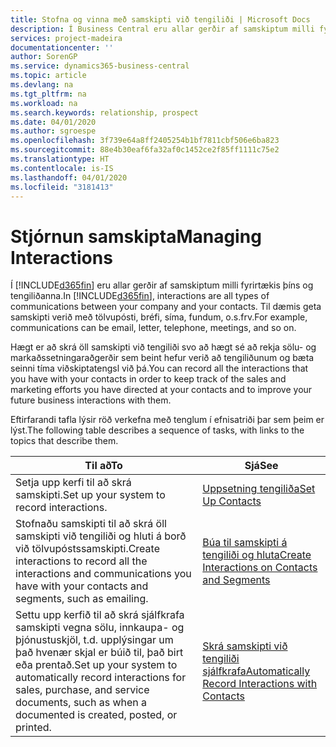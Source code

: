```yaml
---
title: Stofna og vinna með samskipti við tengiliði | Microsoft Docs
description: Í Business Central eru allar gerðir af samskiptum milli fyrirtækis þíns og tengiliðanna. Til dæmis geta samskipti verið með tölvupósti, bréfi, síma, fundum, o.s.frv.
services: project-madeira
documentationcenter: ''
author: SorenGP
ms.service: dynamics365-business-central
ms.topic: article
ms.devlang: na
ms.tgt_pltfrm: na
ms.workload: na
ms.search.keywords: relationship, prospect
ms.date: 04/01/2020
ms.author: sgroespe
ms.openlocfilehash: 3f739e64a8ff2405254b1bf7811cbf506e6ba823
ms.sourcegitcommit: 88e4b30eaf6fa32af0c1452ce2f85ff1111c75e2
ms.translationtype: HT
ms.contentlocale: is-IS
ms.lasthandoff: 04/01/2020
ms.locfileid: "3181413"
---
```

# <a name="managing-interactions"></a><span data-ttu-id="03d9f-104">Stjórnun samskipta</span><span class="sxs-lookup"><span data-stu-id="03d9f-104">Managing Interactions</span></span>
<span data-ttu-id="03d9f-105">Í [!INCLUDE[d365fin](includes/d365fin_md.md)] eru allar gerðir af samskiptum milli fyrirtækis þíns og tengiliðanna.</span><span class="sxs-lookup"><span data-stu-id="03d9f-105">In [!INCLUDE[d365fin](includes/d365fin_md.md)], interactions are all types of communications between your company and your contacts.</span></span> <span data-ttu-id="03d9f-106">Til dæmis geta samskipti verið með tölvupósti, bréfi, síma, fundum, o.s.frv.</span><span class="sxs-lookup"><span data-stu-id="03d9f-106">For example, communications can be email, letter, telephone, meetings, and so on.</span></span>

<span data-ttu-id="03d9f-107">Hægt er að skrá öll samskipti við tengiliði svo að hægt sé að rekja sölu- og markaðssetningaraðgerðir sem beint hefur verið að tengiliðunum og bæta seinni tíma viðskiptatengsl við þá.</span><span class="sxs-lookup"><span data-stu-id="03d9f-107">You can record all the interactions that you have with your contacts in order to keep track of the sales and marketing efforts you have directed at your contacts and to improve your future business interactions with them.</span></span>

<span data-ttu-id="03d9f-108">Eftirfarandi tafla lýsir röð verkefna með tenglum í efnisatriði þar sem þeim er lýst.</span><span class="sxs-lookup"><span data-stu-id="03d9f-108">The following table describes a sequence of tasks, with links to the topics that describe them.</span></span>

| <span data-ttu-id="03d9f-109">Til að</span><span class="sxs-lookup"><span data-stu-id="03d9f-109">To</span></span> | <span data-ttu-id="03d9f-110">Sjá</span><span class="sxs-lookup"><span data-stu-id="03d9f-110">See</span></span> |
| --- | --- |
| <span data-ttu-id="03d9f-111">Setja upp kerfi til að skrá samskipti.</span><span class="sxs-lookup"><span data-stu-id="03d9f-111">Set up your system to record interactions.</span></span> |[<span data-ttu-id="03d9f-112">Uppsetning tengiliða</span><span class="sxs-lookup"><span data-stu-id="03d9f-112">Set Up Contacts</span></span>](marketing-setup-contacts.md) |
|<span data-ttu-id="03d9f-113">Stofnaðu samskipti til að skrá öll samskipti við tengiliði og hluti á borð við tölvupóstssamskipti.</span><span class="sxs-lookup"><span data-stu-id="03d9f-113">Create interactions to record all the interactions and communications you have with your contacts and segments, such as emailing.</span></span>|[<span data-ttu-id="03d9f-114">Búa til samskipti á tengiliði og hluta</span><span class="sxs-lookup"><span data-stu-id="03d9f-114">Create Interactions on Contacts and Segments</span></span>](marketing-how-create-interactions.md)|
|<span data-ttu-id="03d9f-115">Settu upp kerfið til að skrá sjálfkrafa samskipti vegna sölu, innkaupa- og þjónustuskjöl, t.d. upplýsingar um það hvenær skjal er búið til, það birt eða prentað.</span><span class="sxs-lookup"><span data-stu-id="03d9f-115">Set up your system to automatically record interactions for sales, purchase, and service documents, such as when a documented is created, posted, or printed.</span></span>|[<span data-ttu-id="03d9f-116">Skrá samskipti við tengiliði sjálfkrafa</span><span class="sxs-lookup"><span data-stu-id="03d9f-116">Automatically Record Interactions with Contacts</span></span>](marketing-auto-record-interactions.md)|
